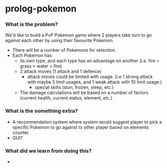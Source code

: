 # prolog-pokemon

### What is the problem?

We'd like to build a PvP Pokemon game where 2 players take turn to go against each other by using their favourite Pokemon.

  - There will be a number of Pokemons for selection.
  - Each Pokemon has
    - its own type, and each type has an advantage on another (i.e. fire > grass > water > fire)
    - 2 attack moves (1 attack and 1 defence)
      - attack moves could be limited with usage. (i.e 1 strong attack with maybe 5 limit usages, and 1 weak attack with 10 limit usage.)
        - special skills (stun, frozen, sleep, etc.)
    - The damage calculations will be based on a number of factors (current health, current status, element, etc.)

### What is the something extra?

  - A recommendation system where system would suggest player to pick a specific Pokemon to go against to other player based on elements counter.
  - GUI?

### What did we learn from doing this?

  - 
